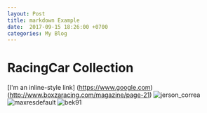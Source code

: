 ```yaml
---
layout: Post
title: markdown Example
date:  2017-09-15 18:26:00 +0700
categories: My Blog 
--- 
```

# RacingCar Collection

[I'm an inline-style link] (https://www.google.com)(http://www.boxzaracing.com/magazine/page-21)
![jerson_correa](http://6d2de5264dbe07d1c4cb-54cb3612d84daa0188c78aadaef0bab1.r21.cf1.rackcdn.com/uploads/feature_image/file/15/jerson_correa.jpg)
![maxresdefault](https://i.ytimg.com/vi/fV1_P_3VcoU/maxresdefault.jpg)
![bek91](http://juiceboxforyou.com/wp-content/uploads/2012/04/bek91.jpg)
